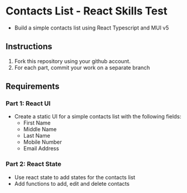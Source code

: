 # Contacts List - React Skills Test

- Build a simple contacts list using React Typescript and MUI v5

## Instructions

1. Fork this repository using your github account.
2. For each part, commit your work on a separate branch

## Requirements

### Part 1: React UI

- Create a static UI for a simple contacts list with the following fields:
    - First Name
    - Middle Name
    - Last Name
    - Mobile Number
    - Email Address

### Part 2: React State
- Use react state to add states for the contacts list
- Add functions to add, edit and delete contacts
